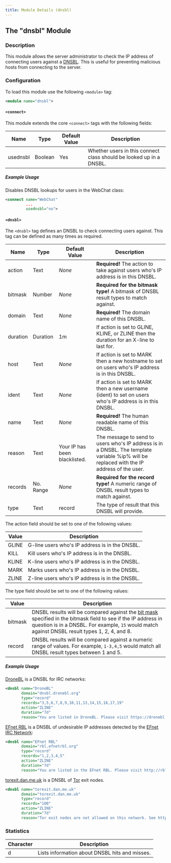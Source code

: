 ```yaml
---
title: Module Details (dnsbl)
---
```


## The "dnsbl" Module

### Description

This module allows the server administrator to check the IP address of connecting users against a [DNSBL](https://en.wikipedia.org/wiki/DNSBL). This is useful for preventing malicious hosts from connecting to the server.

### Configuration

To load this module use the following `<module>` tag:

```xml
<module name="dnsbl">
```

#### `<connect>`

This module extends the core `<connect>` tags with the following fields:

Name     | Type    | Default Value | Description
-------- | ------- | ------------- | -----------
usednsbl | Boolean | Yes           | Whether users in this connect class should be looked up in a DNSBL.

##### Example Usage

Disables DNSBL lookups for users in the WebChat class:

```xml
<connect name="WebChat"
         ...
         usednsbl="no">
```

#### `<dnsbl>`

The `<dnsbl>` tag defines an DNSBL to check connecting users against. This tag can be defined as many times as required.

Name     | Type      | Default Value                 | Description
-------- | --------- | ----------------------------- | -----------
action   | Text      | *None*                        | **Required!** The action to take against users who's IP address is in this DNSBL.
bitmask  | Number    | *None*                        | **Required for the bitmask type!** A bitmask of DNSBL result types to match against.
domain   | Text      | *None*                        | **Required!** The domain name of this DNSBL.
duration | Duration  | 1m                            | If action is set to GLINE, KLINE, or ZLINE then the duration for an X-line to last for.
host     | Text      | *None*                        | If action is set to MARK then a new hostname to set on users who's IP address is in this DNSBL.
ident    | Text      | *None*                        | If action is set to MARK then a new username (ident) to set on users who's IP address is in this DNSBL.
name     | Text      | *None*                        | **Required!** The human readable name of this DNSBL.
reason   | Text      | Your IP has been blacklisted. | The message to send to users who's IP address is in a DNSBL. The template variable %ip% will be replaced with the IP address of the user.
records  | No. Range | *None*                        | **Required for the record type!** A numeric range of DNSBL result types to match against.
type     | Text      | record                        | The type of result that this DNSBL will provide.

The action field should be set to one of the following values:

Value | Description
----- | -----------
GLINE | G-line users who's IP address is in the DNSBL.
KILL  | Kill users who's IP address is in the DNSBL.
KLINE | K-line users who's IP address is in the DNSBL.
MARK  | Marks users who's IP address is in the DNSBL.
ZLINE | Z-line users who's IP address is in the DNSBL.

The type field should be set to one of the following values:

Value   | Description
------- | -----------
bitmask | DNSBL results will be compared against the [bit mask](https://en.wikipedia.org/wiki/Mask_(computing)) specified in the bitmask field to see if the IP address in question is in a DNSBL. For example, `15` would match against DNSBL result types 1, 2, 4, and 8.
record  | DNSBL results will be compared against a numeric range of values. For example, `1-3,4,5` would match all DNSBL result types between 1 and 5.

##### Example Usage

[DroneBL](https://dronebl.org) is a DNSBL for IRC networks:

```xml
<dnsbl name="DroneBL"
       domain="dnsbl.dronebl.org"
       type="record"
       records="3,5,6,7,8,9,10,11,13,14,15,16,17,19"
       action="ZLINE"
       duration="7d"
       reason="You are listed in DroneBL. Please visit https://dronebl.org/lookup.do?ip=%ip% for more information.">
```

[EFnet RBL](https://rbl.efnetrbl.org) is a DNSBL of undesirable IP addresses detected by the [EFnet IRC Network](http://www.efnet.org/):

```xml
<dnsbl name="EFnet RBL"
       domain="rbl.efnetrbl.org"
       type="record"
       records="1,2,3,4,5"
       action="ZLINE"
       duration="7d"
       reason="You are listed in the EFnet RBL. Please visit http://rbl.efnetrbl.org/?i=%ip% for more information.">
```

[torexit.dan.me.uk](https://www.dan.me.uk/dnsbl) is a DNSBL of [Tor](https://www.torproject.org) exit nodes.

```xml
<dnsbl name="torexit.dan.me.uk"
       domain="torexit.dan.me.uk"
       type="record"
       records="100"
       action="ZLINE"
       duration="7d"
       reason="Tor exit nodes are not allowed on this network. See https://metrics.torproject.org/rs.html#search/%ip% for more information.">
```

### Statistics

Character | Description
--------- | -----------
d         | Lists information about DNSBL hits and misses.
